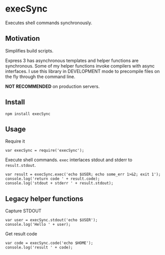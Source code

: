 # execSync

Executes shell commands synchronously.

## Motivation

Simplifies build scripts.

Express 3 has asynchronous templates and helper functions are synchronous.
Some of my helper functions invoke compilers with async interfaces. I use
this library in DEVELOPMENT mode to precompile files on the fly through the
command line.

**NOT RECOMMENDED** on production servers.


## Install

    npm install execSync

## Usage

Require it

    var execSync = require('execSync');

Execute shell commands. `exec` interlaces stdout and stderr to `result.stdout`.

    var result = execSync.exec('echo $USER; echo some_err 1>&2; exit 1');
    console.log('return code ' + result.code);
    console.log('stdout + stderr ' + result.stdout);

## Legacy helper functions

Capture STDOUT

    var user = execSync.stdout('echo $USER');
    console.log('Hello ' + user);

Get result code

    var code = execSync.code('echo $HOME');
    console.log('result ' + code);

